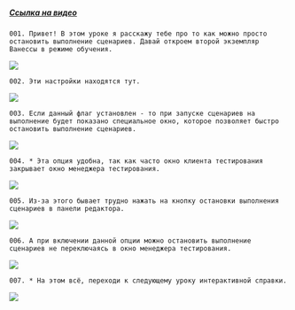 ﻿##### [Ссылка на видео](https://youtu.be/jdcP-S4YMZY)

	001. Привет! В этом уроке я расскажу тебе про то как можно просто остановить выполнение сценариев. Давай откроем второй экземпляр Ванессы в режиме обучения.

![](https://vanessa-files.do.bit-erp.ru/Doc/1.2.040.1/MD/Глава02/images/000_ЗакладкаСервисВыполнениеСценариевОстановитьВыполнениеСценария.png)

	002. Эти настройки находятся тут.

![](https://vanessa-files.do.bit-erp.ru/Doc/1.2.040.1/MD/Глава02/images/009_ЗакладкаСервисВыполнениеСценариевОстановитьВыполнениеСценария.png)

	003. Если данный флаг установлен - то при запуске сценариев на выполнение будет показано специальное окно, которое позволяет быстро остановить выполнение сценариев.

![](https://vanessa-files.do.bit-erp.ru/Doc/1.2.040.1/MD/Глава02/images/014_ЗакладкаСервисВыполнениеСценариевОстановитьВыполнениеСценария.png)

	004. * Эта опция удобна, так как часто окно клиента тестирования закрывает окно менеджера тестирования.

![](https://vanessa-files.do.bit-erp.ru/Doc/1.2.040.1/MD/Глава02/images/017_ЗакладкаСервисВыполнениеСценариевОстановитьВыполнениеСценария.png)

	005. Из-за этого бывает трудно нажать на кнопку остановки выполнения сценариев в панели редактора.

![](https://vanessa-files.do.bit-erp.ru/Doc/1.2.040.1/MD/Глава02/images/020_ЗакладкаСервисВыполнениеСценариевОстановитьВыполнениеСценария.png)

	006. А при включении данной опции можно остановить выполнение сценариев не переключаясь в окно менеджера тестирования.

![](https://vanessa-files.do.bit-erp.ru/Doc/1.2.040.1/MD/Глава02/images/025_ЗакладкаСервисВыполнениеСценариевОстановитьВыполнениеСценария.png)

	007. * На этом всё, переходи к следующему уроку интерактивной справки.

![](https://vanessa-files.do.bit-erp.ru/Doc/1.2.040.1/MD/Глава02/images/028_ЗакладкаСервисВыполнениеСценариевОстановитьВыполнениеСценария.png)
